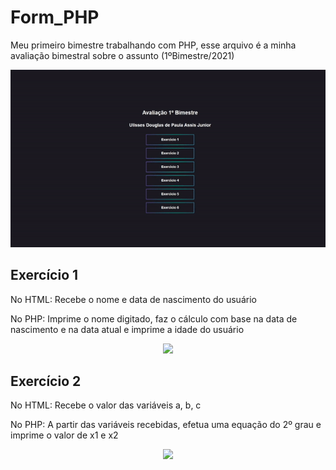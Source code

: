 # Form_PHP
Meu primeiro bimestre trabalhando com PHP, esse arquivo é a minha avaliação bimestral sobre o assunto (1ºBimestre/2021) 
<p align="center">
<img src="assets/index.gif">
<p>
  
## Exercício 1
No HTML: Recebe o nome e data de nascimento do usuário <p> 
No PHP: Imprime o nome digitado, faz o cálculo com base na data de nascimento e na data atual e imprime a idade do usuário
<p align="center">
<img src="assets/.gif">
<p>

## Exercício 2
No HTML: Recebe o valor das variáveis a, b, c <p> 
No PHP: A partir das variáveis recebidas, efetua uma equação do 2º grau e imprime o valor de x1 e x2
<p align="center">
<img src="assets/.gif">
<p>
